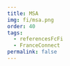 ```yaml
---
title: MSA
img: fi/msa.png
order: 40
tags:
  - referencesFcFi
  - FranceConnect
permalink: false
---
```

